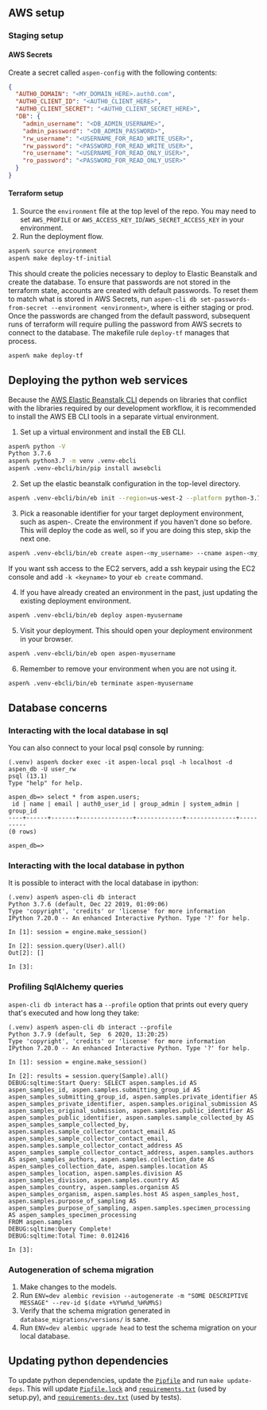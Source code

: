 ## AWS setup

### Staging setup

#### AWS Secrets

Create a secret called `aspen-config` with the following contents:
```json
{
  "AUTH0_DOMAIN": "<MY_DOMAIN_HERE>.auth0.com",
  "AUTH0_CLIENT_ID": "<AUTH0_CLIENT_HERE>",
  "AUTH0_CLIENT_SECRET": "<AUTH0_CLIENT_SECRET_HERE>",
  "DB": {
    "admin_username": "<DB_ADMIN_USERNAME>",
    "admin_password": "<DB_ADMIN_PASSWORD>",
    "rw_username": "<USERNAME_FOR_READ_WRITE_USER>",
    "rw_password": "<PASSWORD_FOR_READ_WRITE_USER>",
    "ro_username": "<USERNAME_FOR_READ_ONLY_USER>",
    "ro_password": "<PASSWORD_FOR_READ_ONLY_USER>"
  }
}
```

#### Terraform setup

1. Source the `environment` file at the top level of the repo.  You may need to set `AWS_PROFILE` or `AWS_ACCESS_KEY_ID`/`AWS_SECRET_ACCESS_KEY` in your environment.
1. Run the deployment flow.

```bash
aspen% source environment
aspen% make deploy-tf-initial
```

This should create the policies necessary to deploy to Elastic Beanstalk and create the database.  To ensure that passwords are not stored in the terraform state, accounts are created with default passwords.  To reset them to match what is stored in AWS Secrets, run `aspen-cli db set-passwords-from-secret --environment <environment>`, where <environment> is either staging or prod.  Once the passwords are changed from the default password, subsequent runs of terraform will require pulling the password from AWS secrets to connect to the database.  The makefile rule `deploy-tf` manages that process.

```bash
aspen% make deploy-tf
```

## Deploying the python web services

Because the [AWS Elastic Beanstalk CLI](https://github.com/aws/aws-elastic-beanstalk-cli) depends on libraries that conflict with the libraries required by our development workflow, it is recommended to install the AWS EB CLI tools in a separate virtual environment.

1. Set up a virtual environment and install the EB CLI.
```bash
aspen% python -V
Python 3.7.6
aspen% python3.7 -m venv .venv-ebcli
aspen% .venv-ebcli/bin/pip install awsebcli
```
2. Set up the elastic beanstalk configuration in the top-level directory.
```bash
aspen% .venv-ebcli/bin/eb init --region=us-west-2 --platform python-3.7 aspen
```
3. Pick a reasonable identifier for your target deployment environment, such as aspen-<your-user-name>.  Create the environment if you haven't done so before.  This will deploy the code as well, so if you are doing this step, skip the next one.
```bash
aspen% .venv-ebcli/bin/eb create aspen-<my_username> --cname aspen-<my_username> --envvars AWS_REGION=us-west-2,FLASK_ENV=staging --instance_profile aspen-elasticbeanstalk-ec2-instance-profile
```

If you want ssh access to the EC2 servers, add a ssh keypair using the EC2 console and add `-k <keyname>` to your `eb create` command.

4. If you have already created an environment in the past, just updating the existing deployment environment.
```bash
aspen% .venv-ebcli/bin/eb deploy aspen-myusername
```
5. Visit your deployment.  This should open your deployment environment in your browser.
```bash
aspen% .venv-ebcli/bin/eb open aspen-myusername
```
6. Remember to remove your environment when you are not using it.
```bash
aspen% .venv-ebcli/bin/eb terminate aspen-myusername
```

## Database concerns

### Interacting with the local database in sql

You can also connect to your local psql console by running:
```
(.venv) aspen% docker exec -it aspen-local psql -h localhost -d aspen_db -U user_rw
psql (13.1)
Type "help" for help.

aspen_db=> select * from aspen.users;
 id | name | email | auth0_user_id | group_admin | system_admin | group_id
----+------+-------+---------------+-------------+--------------+----------
(0 rows)

aspen_db=>
```

### Interacting with the local database in python

It is possible to interact with the local database in ipython:
```
(.venv) aspen% aspen-cli db interact
Python 3.7.6 (default, Dec 22 2019, 01:09:06)
Type 'copyright', 'credits' or 'license' for more information
IPython 7.20.0 -- An enhanced Interactive Python. Type '?' for help.

In [1]: session = engine.make_session()

In [2]: session.query(User).all()
Out[2]: []

In [3]:
```

### Profiling SqlAlchemy queries

`aspen-cli db interact` has a `--profile` option that prints out every query that's executed and how long they take:

```
(.venv) aspen% aspen-cli db interact --profile
Python 3.7.9 (default, Sep  6 2020, 13:20:25)
Type 'copyright', 'credits' or 'license' for more information
IPython 7.20.0 -- An enhanced Interactive Python. Type '?' for help.

In [1]: session = engine.make_session()

In [2]: results = session.query(Sample).all()
DEBUG:sqltime:Start Query: SELECT aspen.samples.id AS aspen_samples_id, aspen.samples.submitting_group_id AS aspen_samples_submitting_group_id, aspen.samples.private_identifier AS aspen_samples_private_identifier, aspen.samples.original_submission AS aspen_samples_original_submission, aspen.samples.public_identifier AS aspen_samples_public_identifier, aspen.samples.sample_collected_by AS aspen_samples_sample_collected_by, aspen.samples.sample_collector_contact_email AS aspen_samples_sample_collector_contact_email, aspen.samples.sample_collector_contact_address AS aspen_samples_sample_collector_contact_address, aspen.samples.authors AS aspen_samples_authors, aspen.samples.collection_date AS aspen_samples_collection_date, aspen.samples.location AS aspen_samples_location, aspen.samples.division AS aspen_samples_division, aspen.samples.country AS aspen_samples_country, aspen.samples.organism AS aspen_samples_organism, aspen.samples.host AS aspen_samples_host, aspen.samples.purpose_of_sampling AS aspen_samples_purpose_of_sampling, aspen.samples.specimen_processing AS aspen_samples_specimen_processing
FROM aspen.samples
DEBUG:sqltime:Query Complete!
DEBUG:sqltime:Total Time: 0.012416

In [3]:
```

### Autogeneration of schema migration

1. Make changes to the models.
2. Run `ENV=dev alembic revision --autogenerate -m "SOME DESCRIPTIVE MESSAGE" --rev-id $(date +%Y%m%d_%H%M%S)`
3. Verify that the schema migration generated in `database_migrations/versions/` is sane.
4. Run `ENV=dev alembic upgrade head` to test the schema migration on your local database.

## Updating python dependencies

To update python dependencies, update the [`Pipfile`](../../Pipfile) and run `make update-deps`.  This will update [`Pipfile.lock`](../../Pipfile.lock) and [`requirements.txt`](../../src/py/requirements.txt) (used by setup.py), and [`requirements-dev.txt`](../../src/py/requirements-dev.txt) (used by tests).
